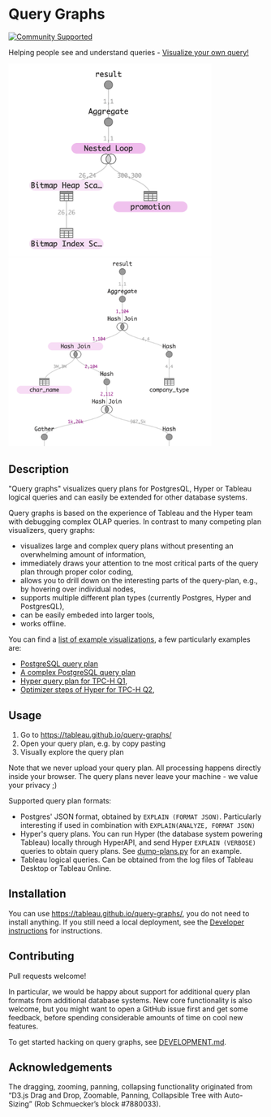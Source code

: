 Query Graphs
============
[![Community Supported](https://img.shields.io/badge/Support%20Level-Community%20Supported-457387.svg)](https://www.tableau.com/support-levels-it-and-developer-tools)

Helping people see and understand queries - [Visualize your own query!](http://tableau.github.io/query-graphs/index.html)

[<img src="media/sample_graph_simple.png" width=400 alt="Sample Visualization"/>](https://tableau.github.io/query-graphs/index.html?file=examples%2Fpostgres%2Fbitmapscan.json&title=bitmapscan.json)
[<img src="media/sample_graph_complex.png" width=400 alt="Sample Visualization"/>](http://tableau.github.io/query-graphs/index.html?file=examples%2Fpostgres%2Flearning_to_optimize_federated_queries%2Fjob%2Funfederated%2Fdisable_nestloop%2F10a_dting-linux.json&title=10a_dting-linux.json)

Description
-----------

"Query graphs" visualizes query plans for PostgresQL, Hyper or Tableau logical queries and can easily be extended for other database systems.

Query graphs is based on the experience of Tableau and the Hyper team with debugging complex OLAP queries.
In contrast to many competing plan visualizers, query graphs:
* visualizes large and complex query plans without presenting an overwhelming amount of information,
* immediately draws your attention to tne most critical parts of the query plan through proper color coding,
* allows you to drill down on the interesting parts of the query-plan, e.g., by hovering over individual nodes,
* supports multiple different plan types (currently Postgres, Hyper and PostgresQL),
* can be easily embeded into larger tools,
* works offline.

You can find a [list of example visualizations](https://tableau.github.io/query-graphs/examples.html), a few particularly examples are:
* [PostgreSQL query plan](https://tableau.github.io/query-graphs/index.html?file=examples%2Fpostgres%2Flearning_to_optimize_federated_queries%2Fjob%2Ffederated%2Fdisable_nestloop%2F10a_ricole-lx.json&title=10a_ricole-lx.json)
* [A complex PostgreSQL query plan](http://avogelsesang.github.io/query-graphs/index.html?file=examples%2Fpostgres%2Flearning_to_optimize_federated_queries%2Fjob%2Funfederated%2Fdisable_nestloop%2F10a_dting-linux.json&title=10a_dting-linux.json)
* [Hyper query plan for TPC-H Q1](https://tableau.github.io/query-graphs/index.html?file=examples%2Fhyper%2Ftpch-q1.plan.json&title=tpch-q1.plan.json),
* [Optimizer steps of Hyper for TPC-H Q2](https://tableau.github.io/query-graphs/index.html?file=examples%2Fhyper%2Ftpch-q2-steps.plan.json&title=tpch-q2-steps.plan.json),

Usage
-----

1. Go to https://tableau.github.io/query-graphs/
2. Open your query plan, e.g. by copy pasting
3. Visually explore the query plan

Note that we never upload your query plan.
All processing happens directly inside your browser.
The query plans never leave your machine - we value your privacy ;)

Supported query plan formats:
* Postgres' JSON format, obtained by `EXPLAIN (FORMAT JSON)`. Particularly interesting if used in combination with `EXPLAIN(ANALYZE, FORMAT JSON)`
* Hyper's query plans. You can run Hyper (the database system powering Tableau) locally through HyperAPI, and send Hyper `EXPLAIN (VERBOSE)` queries to obtain query plans. See [dump-plans.py](plan-dumper/dump-plans.py) for an example.
* Tableau logical queries. Can be obtained from the log files of Tableau Desktop or Tableau Online.

Installation
------------

You can use https://tableau.github.io/query-graphs/, you do not need to install anything.
If you still need a local deployment, see the [Developer instructions](DEVELOPMENT.md) for instructions.

Contributing
------------

Pull requests welcome!

In particular, we would be happy about support for additional query plan formats from additional database systems.
New core functionality is also welcome, but you might want to open a GitHub issue first and get some feedback, before spending considerable amounts of time on cool new features.

To get started hacking on query graphs, see [DEVELOPMENT.md](DEVELOPMENT.md).

Acknowledgements
----------------

The dragging, zooming, panning, collapsing functionality originated from
“D3.js Drag and Drop, Zoomable, Panning, Collapsible Tree with Auto-Sizing” (Rob Schmuecker’s block #7880033).